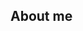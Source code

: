## About me 

<!--
dlatjdgk0000/dlatjdgk0000** is a ✨ _special_ ✨ repository because its `README.md` (this file) appears on your GitHub profile.
# 1


